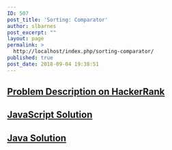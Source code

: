 ```yaml
---
ID: 507
post_title: 'Sorting: Comparator'
author: slbarnes
post_excerpt: ""
layout: page
permalink: >
  http://localhost/index.php/sorting-comparator/
published: true
post_date: 2018-09-04 19:38:51
---
```

## <a href="https://www.hackerrank.com/challenges/jim-and-the-orders" target="_blank" rel="noopener">Problem Description on HackerRank</a>

## [JavaScript Solution][1]

## [Java Solution][2]

 [1]: /index.php/jim-and-the-orders/jim-and-the-orders-javascript
 [2]: /index.php/jim-and-the-orders/jim-and-the-orders-java